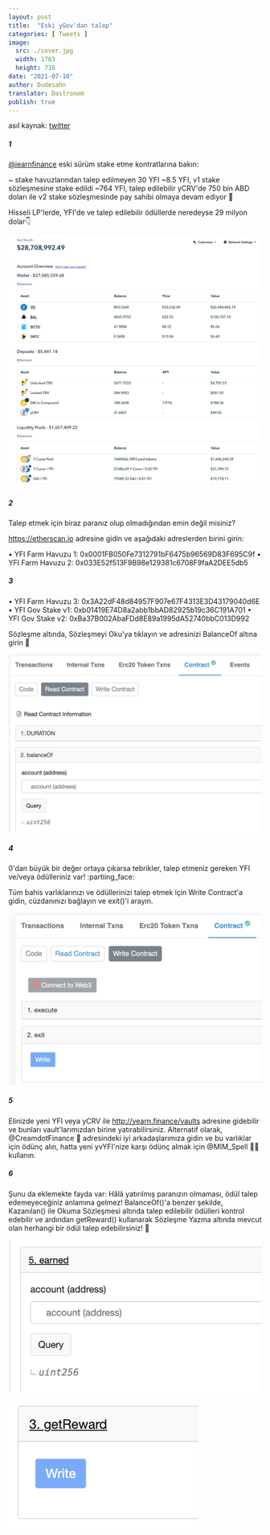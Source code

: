 ```yaml
---
layout: post
title:  "Eski yGov'dan talep"
categories: [ Tweets ]
image:
  src: ./cover.jpg
  width: 1783
  height: 716
date: "2021-07-10"
author: Dudesahn
translator: Dastronom
publish: true
---
```


asıl kaynak: [twitter](https://twitter.com/dudesahn/status/1413567068583104512)

##### 1

[@iearnfinance](https://twitter.com/iearnfinance) eski sürüm stake etme kontratlarına bakın:

~ stake havuzlarından talep edilmeyen 30 YFI
~8.5 YFI, v1 stake sözleşmesine stake edildi
~764 YFI, talep edilebilir yCRV'de 750 bin ABD doları ile v2 stake sözleşmesinde pay sahibi olmaya devam ediyor 😬

Hisseli LP'lerde, YFI'de ve talep edilebilir ödüllerde neredeyse 29 milyon dolar:point_down:

![](image1.png)

##### 2

Talep etmek için biraz paranız olup olmadığından emin değil misiniz?

https://etherscan.io adresine gidin ve aşağıdaki adreslerden birini girin:

• YFI Farm Havuzu 1: 0x0001FB050Fe7312791bF6475b96569D83F695C9f
• YFI Farm Havuzu 2: 0x033E52f513F9B98e129381c6708F9faA2DEE5db5

##### 3

• YFI Farm Havuzu 3: 0x3A22dF48d84957F907e67F4313E3D43179040d6E
• YFI Gov Stake v1: 0xb01419E74D8a2abb1bbAD82925b19c36C191A701
• YFI Gov Stake v2: 0xBa37B002AbaFDd8E89a1995dA52740bbC013D992

Sözleşme altında, Sözleşmeyi Oku'ya tıklayın ve adresinizi BalanceOf altına girin 👀 

![](image2.png)

##### 4

0'dan büyük bir değer ortaya çıkarsa tebrikler, talep etmeniz gereken YFI ve/veya ödülleriniz var! :partiing_face:

Tüm bahis varlıklarınızı ve ödüllerinizi talep etmek için Write Contract'a gidin, cüzdanınızı bağlayın ve exit()'i arayın.

![](image3.png)

##### 5

Elinizde yeni YFI veya yCRV ile http://yearn.finance/vaults adresine gidebilir ve bunları vault'larımızdan birine yatırabilirsiniz. Alternatif olarak, @CreamdotFinance 🍦 adresindeki iyi arkadaşlarımıza gidin ve bu varlıklar için ödünç alın, hatta yeni yvYFI'nize karşı ödünç almak için @MIM_Spell 🧙‍♂️ kullanın.

##### 6

Şunu da eklemekte fayda var: Hâlâ yatırılmış paranızın olmaması, ödül talep edemeyeceğiniz anlamına gelmez! BalanceOf()'a benzer şekilde, Kazanılan() ile Okuma Sözleşmesi altında talep edilebilir ödülleri kontrol edebilir ve ardından getReward() kullanarak Sözleşme Yazma altında mevcut olan herhangi bir ödül talep edebilirsiniz! 🤑

![](image4.png?w=694&h=422)

![](image5.png?w=378&h=252)